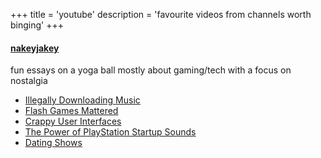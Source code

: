 +++
title = 'youtube'
description = 'favourite videos from channels worth binging'
+++

#### [nakeyjakey](https://www.youtube.com/@NakeyJakey)
fun essays on a yoga ball mostly about gaming/tech with a focus on nostalgia
- [Illegally Downloading Music](https://youtu.be/KMZ4kkSVrBw)
- [Flash Games Mattered](https://youtu.be/uhvey_FjtXA)
- [Crappy User Interfaces](https://youtu.be/8vfbVVkwdQw)
- [The Power of PlayStation Startup Sounds](https://youtu.be/9mIuKntRXv4)
- [Dating Shows](https://youtu.be/cn4mueJ9wHs)
